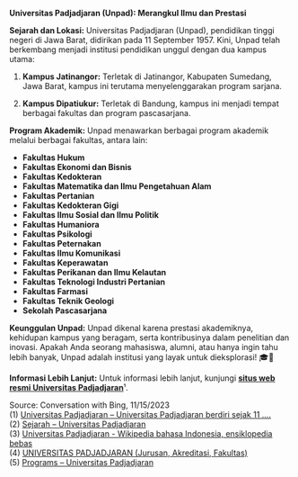 **Universitas Padjadjaran (Unpad): Merangkul Ilmu dan Prestasi**

**Sejarah dan Lokasi:**
Universitas Padjadjaran (Unpad), pendidikan tinggi negeri di Jawa Barat, didirikan pada 11 September 1957. Kini, Unpad telah berkembang menjadi institusi pendidikan unggul dengan dua kampus utama:

1. **Kampus Jatinangor:** Terletak di Jatinangor, Kabupaten Sumedang, Jawa Barat, kampus ini terutama menyelenggarakan program sarjana.

2. **Kampus Dipatiukur:** Terletak di Bandung, kampus ini menjadi tempat berbagai fakultas dan program pascasarjana.

**Program Akademik:**
Unpad menawarkan berbagai program akademik melalui berbagai fakultas, antara lain:

- **Fakultas Hukum**
- **Fakultas Ekonomi dan Bisnis**
- **Fakultas Kedokteran**
- **Fakultas Matematika dan Ilmu Pengetahuan Alam**
- **Fakultas Pertanian**
- **Fakultas Kedokteran Gigi**
- **Fakultas Ilmu Sosial dan Ilmu Politik**
- **Fakultas Humaniora**
- **Fakultas Psikologi**
- **Fakultas Peternakan**
- **Fakultas Ilmu Komunikasi**
- **Fakultas Keperawatan**
- **Fakultas Perikanan dan Ilmu Kelautan**
- **Fakultas Teknologi Industri Pertanian**
- **Fakultas Farmasi**
- **Fakultas Teknik Geologi**
- **Sekolah Pascasarjana**

**Keunggulan Unpad:**
Unpad dikenal karena prestasi akademiknya, kehidupan kampus yang beragam, serta kontribusinya dalam penelitian dan inovasi. Apakah Anda seorang mahasiswa, alumni, atau hanya ingin tahu lebih banyak, Unpad adalah institusi yang layak untuk dieksplorasi! 🎓🌟

**Informasi Lebih Lanjut:**
Untuk informasi lebih lanjut, kunjungi [**situs web resmi Universitas Padjadjaran**](https://www.unpad.ac.id/)¹.

Source: Conversation with Bing, 11/15/2023  
(1) [Universitas Padjadjaran – Universitas Padjadjaran berdiri sejak 11 ....](https://www.unpad.ac.id/)  
(2) [Sejarah – Universitas Padjadjaran](https://www.unpad.ac.id/universitas/sejarah/)  
(3) [Universitas Padjadjaran - Wikipedia bahasa Indonesia, ensiklopedia bebas](https://id.wikipedia.org/wiki/Universitas_Padjadjaran)  
(4) [UNIVERSITAS PADJADJARAN (Jurusan, Akreditasi, Fakultas)](https://www.gramedia.com/pendidikan/universitas/universitas-padjadjaran/)  
(5) [Programs – Universitas Padjadjaran](https://www.unpad.ac.id/fakultas/)

